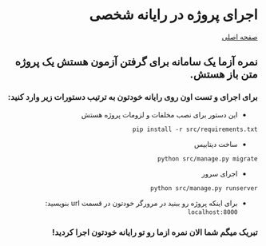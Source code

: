 <div dir="rtl">

# اجرای پروژه در رایانه شخصی
  
[صفحه اصلی](../README.md)

## نمره آزما یک سامانه برای گرفتن آزمون هستش یک پروژه متن باز هستش.

### برای اجرای و تست اون روی رایانه خودتون به ترتیب دستورات زیر وارد کنید:

* این دستور برای نصب مخلفات و لزومات پروژه هستش

`pip install -r src/requirements.txt`

* ساخت دیتابیس

`python src/manage.py migrate`

* اجرای سرور

`python src/manage.py runserver`

* برای اینکه پروژه رو ببنید در مرورگر خودتون در قسمت url بنویسید:
`localhost:8000`

### تبریک میگم شما الان نمره ازما رو تو رایانه خودتون اجرا کردید!

</div>
